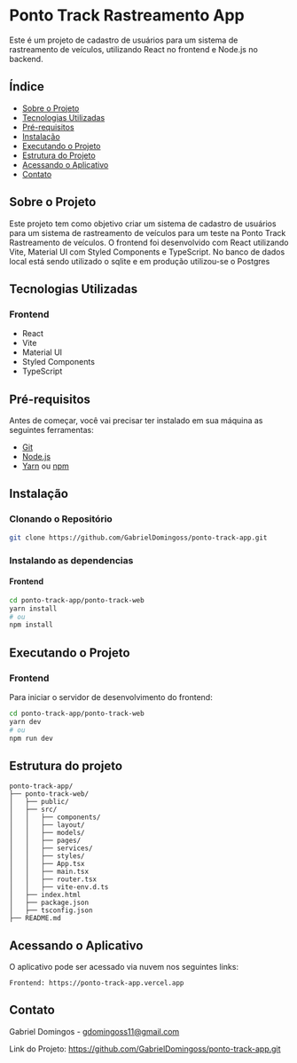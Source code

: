 # Ponto Track Rastreamento App


Este é um projeto de cadastro de usuários para um sistema de rastreamento de veículos, utilizando React no frontend e Node.js no backend.


## Índice

- [Sobre o Projeto](#sobre-o-projeto)
- [Tecnologias Utilizadas](#tecnologias-utilizadas)
- [Pré-requisitos](#pré-requisitos)
- [Instalação](#instalação)
- [Executando o Projeto](#executando-o-projeto)
- [Estrutura do Projeto](#estrutura-do-projeto)
- [Acessando o Aplicativo](#acessando-o-aplicativo)
- [Contato](#contato)


## Sobre o Projeto

Este projeto tem como objetivo criar um sistema de cadastro de usuários para um sistema de rastreamento de veículos para um teste na Ponto Track Rastreamento de veículos.
O frontend foi desenvolvido com React utilizando Vite, Material UI com Styled Components e TypeScript.
No banco de dados local está sendo utilizado o sqlite e em produção utilizou-se o Postgres

## Tecnologias Utilizadas

### Frontend

- React
- Vite
- Material UI
- Styled Components
- TypeScript

## Pré-requisitos

Antes de começar, você vai precisar ter instalado em sua máquina as seguintes ferramentas:

- [Git](https://git-scm.com)
- [Node.js](https://nodejs.org/en/)
- [Yarn](https://classic.yarnpkg.com/en/docs/install) ou [npm](https://www.npmjs.com/get-npm)

## Instalação

### Clonando o Repositório

```bash
git clone https://github.com/GabrielDomingoss/ponto-track-app.git
```

### Instalando as dependencias

#### Frontend 

```bash
cd ponto-track-app/ponto-track-web
yarn install
# ou
npm install
```

## Executando o Projeto

### Frontend

Para iniciar o servidor de desenvolvimento do frontend:

```bash
cd ponto-track-app/ponto-track-web
yarn dev
# ou
npm run dev
```


## Estrutura do projeto

```plaintext
ponto-track-app/
├── ponto-track-web/
│   ├── public/
│   ├── src/
│   │   ├── components/
│   │   ├── layout/
│   │   ├── models/
│   │   ├── pages/
│   │   ├── services/
│   │   ├── styles/
│   │   ├── App.tsx
│   │   ├── main.tsx
│   │   ├── router.tsx
│   │   ├── vite-env.d.ts
│   ├── index.html
│   ├── package.json
│   ├── tsconfig.json
├── README.md
```

## Acessando o Aplicativo

O aplicativo pode ser acessado via nuvem nos seguintes links:

    Frontend: https://ponto-track-app.vercel.app

## Contato

Gabriel Domingos - gdomingoss11@gmail.com

Link do Projeto: https://github.com/GabrielDomingoss/ponto-track-app.git